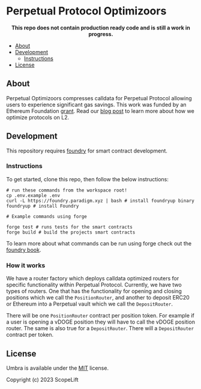 # Perpetual Protocol Optimizoors

<p align="center">
  <b>This repo does not contain production ready code and is still a work in progress.</b>
</p>

- [About](#about)
- [Development](#development)
  - [Instructions](#instructions)
- [License](#license)

## About

Perpetual Optimizoors compresses calldata for Perpetual Protocol allowing
users to experience significant gas savings. This work was funded by an Ethereum Foundation
[grant](https://blog.ethereum.org/2023/02/14/layer-2-grants-roundup). Read our [blog post](https://www.scopelift.co/blog/calldata-optimizooooors) to learn more about how we optimize protocols on L2.

## Development

This repository requires [foundry](https://github.com/foundry-rs/foundry) for smart contract development.

### Instructions

To get started, clone this repo, then follow the below instructions:

```
# run these commands from the workspace root!
cp .env.example .env
curl -L https://foundry.paradigm.xyz | bash # install foundryup binary
foundryup # install Foundry

# Example commands using forge

forge test # runs tests for the smart contracts
forge build # build the projects smart contracts
```

To learn more about what commands can be run using forge check out the
[foundry book](https://book.getfoundry.sh/reference/forge/forge).

### How it works

We have a router factory which deploys calldata optimized routers for specific functionality within
Perpetual Protocol. Currently, we have two types of routers. One that has the functionality for opening and closing
positions which we call the `PositionRouter`, and another to deposit ERC20 or Ethereum into a Perpetual vault which
we call the `DepositRouter`.

There will be one `PositionRouter` contract per position token. For example if a user is opening a vDOGE
position they will have to call the vDOGE position router. The same is also true for a `DepositRouter`. There
will a `DepositRouter` contract per token.

## License

Umbra is available under the [MIT](LICENSE.txt) license.

Copyright (c) 2023 ScopeLift
